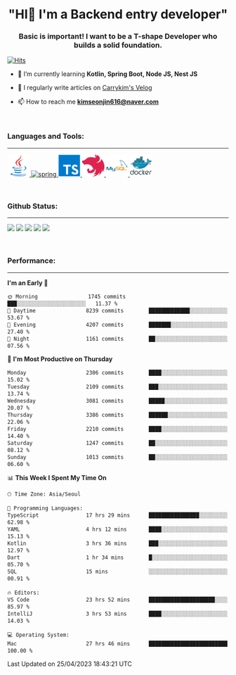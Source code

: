 <h1 align="center">"HI👋 I'm a Backend entry developer" </h1>
<h3 align="center">Basic is important! I want to be a T-shape Developer who builds a solid foundation.</h3>

[![Hits](https://hits.seeyoufarm.com/api/count/incr/badge.svg?url=https%3A%2F%2Fgithub.com%2Fgimseonjin&count_bg=%2318BFE5&title_bg=%23555555&icon=ko-fi.svg&icon_color=%23E7E7E7&title=hits&edge_flat=false)](https://hits.seeyoufarm.com)

- 🌱 I’m currently learning **Kotlin, Spring Boot, Node JS, Nest JS**

- 📝 I regularly write articles on [Carrykim's Velog](https://velog.io/@carrykim)

- 📫 How to reach me **kimseonjin616@naver.com**

<br/>

<h3 align="left">Languages and Tools:</h3>

***

<p align="left"> 
 <a href="https://www.java.com" target="_blank" rel="noreferrer"> <img src="https://raw.githubusercontent.com/devicons/devicon/master/icons/java/java-original.svg" alt="java" width="10%" height="10%"/> </a>
 <a href="https://spring.io/" target="_blank" rel="noreferrer"> <img src="https://www.vectorlogo.zone/logos/springio/springio-icon.svg" alt="spring" width="10%" height="10%"/> </a>
  <a href="https://www.typescriptlang.org/" target="_blank" rel="noreferrer"> <img src="https://raw.githubusercontent.com/devicons/devicon/master/icons/typescript/typescript-original.svg" alt="typescript" width="10%" height="10%"/> </a>
<a href="https://nestjs.com/" target="_blank" rel="noreferrer"> <img src="https://raw.githubusercontent.com/devicons/devicon/master/icons/nestjs/nestjs-plain.svg" alt="nestjs" width="10%" height="10%"/> </a> 
<a href="https://www.mysql.com/" target="_blank" rel="noreferrer"> <img src="https://raw.githubusercontent.com/devicons/devicon/master/icons/mysql/mysql-original-wordmark.svg" alt="mysql" width="10%" height="10%"/>  </a>
 <a href="https://www.docker.com/" target="_blank" rel="noreferrer"> <img src="https://raw.githubusercontent.com/devicons/devicon/master/icons/docker/docker-original-wordmark.svg" alt="docker" width="10%" height="10%"/> </a>
 </p>
</p>

<br/>

<h3 align="left">Github Status:</h3>

***

![](http://github-profile-summary-cards.vercel.app/api/cards/profile-details?username=gimseonjin&theme=nord_bright)
![](http://github-profile-summary-cards.vercel.app/api/cards/repos-per-language?username=gimseonjin&theme=nord_bright)
![](http://github-profile-summary-cards.vercel.app/api/cards/most-commit-language?username=gimseonjin&theme=nord_bright)
![](http://github-profile-summary-cards.vercel.app/api/cards/stats?username=gimseonjin&theme=nord_bright)
![](http://github-profile-summary-cards.vercel.app/api/cards/productive-time?username=gimseonjin&theme=nord_bright&utcOffset=8)


<br/>

<h3 align="left">Performance:</h3>

***

<!--START_SECTION:waka-->
**I'm an Early 🐤** 

```text
🌞 Morning                1745 commits        ███░░░░░░░░░░░░░░░░░░░░░░   11.37 % 
🌆 Daytime                8239 commits        █████████████░░░░░░░░░░░░   53.67 % 
🌃 Evening                4207 commits        ███████░░░░░░░░░░░░░░░░░░   27.40 % 
🌙 Night                  1161 commits        ██░░░░░░░░░░░░░░░░░░░░░░░   07.56 % 
```
📅 **I'm Most Productive on Thursday** 

```text
Monday                   2306 commits        ████░░░░░░░░░░░░░░░░░░░░░   15.02 % 
Tuesday                  2109 commits        ███░░░░░░░░░░░░░░░░░░░░░░   13.74 % 
Wednesday                3081 commits        █████░░░░░░░░░░░░░░░░░░░░   20.07 % 
Thursday                 3386 commits        ██████░░░░░░░░░░░░░░░░░░░   22.06 % 
Friday                   2210 commits        ████░░░░░░░░░░░░░░░░░░░░░   14.40 % 
Saturday                 1247 commits        ██░░░░░░░░░░░░░░░░░░░░░░░   08.12 % 
Sunday                   1013 commits        ██░░░░░░░░░░░░░░░░░░░░░░░   06.60 % 
```


📊 **This Week I Spent My Time On** 

```text
🕑︎ Time Zone: Asia/Seoul

💬 Programming Languages: 
TypeScript               17 hrs 29 mins      ████████████████░░░░░░░░░   62.98 % 
YAML                     4 hrs 12 mins       ████░░░░░░░░░░░░░░░░░░░░░   15.13 % 
Kotlin                   3 hrs 36 mins       ███░░░░░░░░░░░░░░░░░░░░░░   12.97 % 
Dart                     1 hr 34 mins        █░░░░░░░░░░░░░░░░░░░░░░░░   05.70 % 
SQL                      15 mins             ░░░░░░░░░░░░░░░░░░░░░░░░░   00.91 % 

🔥 Editors: 
VS Code                  23 hrs 52 mins      █████████████████████░░░░   85.97 % 
IntelliJ                 3 hrs 53 mins       ████░░░░░░░░░░░░░░░░░░░░░   14.03 % 

💻 Operating System: 
Mac                      27 hrs 46 mins      █████████████████████████   100.00 % 
```


 Last Updated on 25/04/2023 18:43:21 UTC
<!--END_SECTION:waka-->

<div align="center">
  
